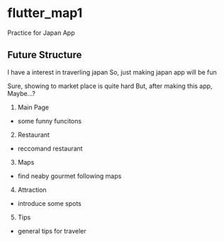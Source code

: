 # flutter_map1

Practice for Japan App

## Future Structure

I have a interest in traverling japan
So, just making japan app will be fun

Sure, showing to market place is quite hard 
But, after making this app, Maybe...?

1. Main Page
- some funny funcitons 
2. Restaurant
- reccomand restaurant
3. Maps
- find neaby gourmet following maps
4. Attraction
- introduce some spots
5. Tips
- general tips for traveler